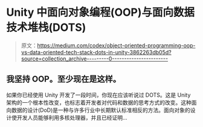 # Unity 中面向对象编程(OOP)与面向数据技术堆栈(DOTS)

> 原文：<https://medium.com/codex/object-oriented-programming-oop-vs-data-oriented-tech-stack-dots-in-unity-3862263db05d?source=collection_archive---------0----------------------->

## 我坚持 OOP。至少现在是这样。

如果你已经使用 Unity 开发了一段时间，你现在应该听说过 DOTS。这是 Unity 架构的一个根本性改变，也标志着开发者对代码和数据的思考方式的改变。这种面向数据的设计(DoD)是一种与许多行业中长期默认标准相反的方法。面向对象的设计使开发人员能够利用多核处理器，并且已经证明…
